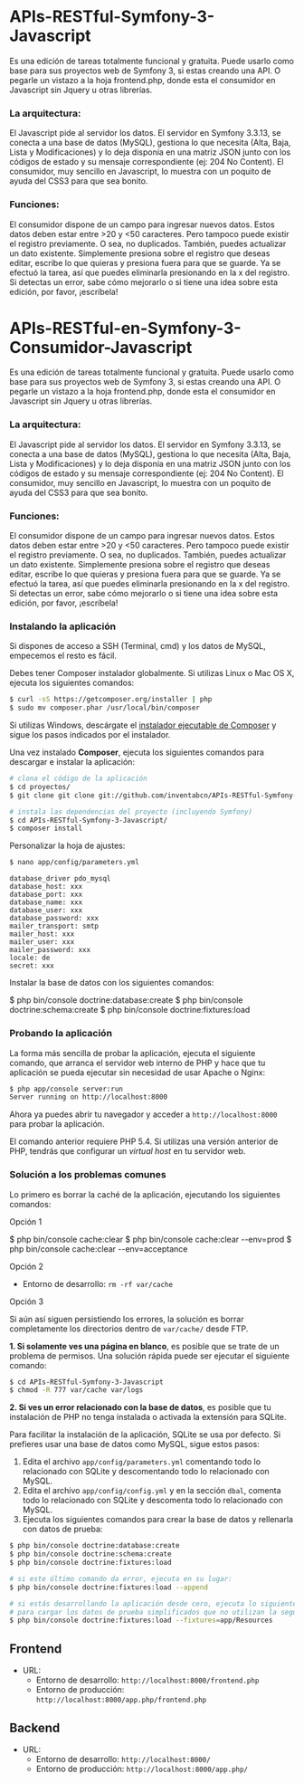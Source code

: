 # APIs-RESTful-Symfony-3-Javascript
Es una edición de tareas totalmente funcional y gratuita. Puede usarlo como base para sus proyectos web de Symfony 3, si estas creando una API. O pegarle un vistazo a la hoja frontend.php, donde esta el consumidor en Javascript sin Jquery u otras librerías.

### La arquitectura:

El Javascript pide al servidor los datos.
El servidor en Symfony 3.3.13, se conecta a una base de datos (MySQL), gestiona lo que necesita (Alta, Baja, Lista y Modificaciones) y lo deja disponía en una matriz JSON junto con los códigos de estado y su mensaje correspondiente (ej: 204 No Content).
El consumidor, muy sencillo en Javascript, lo muestra con un poquito de ayuda del CSS3 para que sea bonito.

### Funciones:

El consumidor dispone de un campo para ingresar nuevos datos. Estos datos deben estar entre >20 y <50 caracteres. Pero tampoco puede existir el registro previamente. O sea, no duplicados.
También, puedes actualizar un dato existente. Simplemente presiona sobre el registro que deseas editar, escribe lo que quieras y presiona fuera para que se guarde.
Ya se efectuó la tarea, así que puedes eliminarla presionando en la x del registro.
Si detectas un error, sabe cómo mejorarlo o si tiene una idea sobre esta edición, por favor, ¡escríbela!

# APIs-RESTful-en-Symfony-3-Consumidor-Javascript

Es una edición de tareas totalmente funcional y gratuita. Puede usarlo como base para sus proyectos web de Symfony 3, si estas creando una API. O pegarle un vistazo a la hoja frontend.php, donde esta el consumidor en Javascript sin Jquery u otras librerías.

### La arquitectura:

El Javascript pide al servidor los datos.
El servidor en Symfony 3.3.13, se conecta a una base de datos (MySQL), gestiona lo que necesita (Alta, Baja, Lista y Modificaciones) y lo deja disponía en una matriz JSON junto con los códigos de estado y su mensaje correspondiente (ej: 204 No Content).
El consumidor, muy sencillo en Javascript, lo muestra con un poquito de ayuda del CSS3 para que sea bonito.

### Funciones:

El consumidor dispone de un campo para ingresar nuevos datos. Estos datos deben estar entre >20 y <50 caracteres. Pero tampoco puede existir el registro previamente. O sea, no duplicados.
También, puedes actualizar un dato existente. Simplemente presiona sobre el registro que deseas editar, escribe lo que quieras y presiona fuera para que se guarde.
Ya se efectuó la tarea, así que puedes eliminarla presionando en la x del registro.
Si detectas un error, sabe cómo mejorarlo o si tiene una idea sobre esta edición, por favor, ¡escríbela!

### Instalando la aplicación

Si dispones de acceso a SSH (Terminal, cmd) y los datos de MySQL, empecemos el resto es fácil.

Debes tener Composer instalador globalmente. Si utilizas Linux o Mac OS X, ejecuta los siguientes comandos:

```bash
$ curl -sS https://getcomposer.org/installer | php
$ sudo mv composer.phar /usr/local/bin/composer
```

Si utilizas Windows, descárgate el [instalador ejecutable de Composer](https://getcomposer.org/download) y sigue los pasos indicados por el instalador.

Una vez instalado **Composer**, ejecuta los siguientes comandos para descargar e instalar la aplicación:

```bash
# clona el código de la aplicación
$ cd proyectos/
$ git clone git clone git://github.com/inventabcn/APIs-RESTful-Symfony-3-Javascript.git

# instala las dependencias del proyecto (incluyendo Symfony)
$ cd APIs-RESTful-Symfony-3-Javascript/
$ composer install
```

Personalizar la hoja de ajustes:

```bash
$ nano app/config/parameters.yml
```
	database_driver pdo_mysql
	database_host: xxx
	database_port: xxx
	database_name: xxx
	database_user: xxx
	database_password: xxx
	mailer_transport: smtp
	mailer_host: xxx
	mailer_user: xxx
	mailer_password: xxx
	locale: de
	secret: xxx


Instalar la base de datos con los siguientes comandos:

$ php bin/console doctrine:database:create
$ php bin/console doctrine:schema:create
$ php bin/console doctrine:fixtures:load

### Probando la aplicación

La forma más sencilla de probar la aplicación, ejecuta el siguiente comando, que arranca el servidor web interno de PHP y hace que tu aplicación se pueda ejecutar sin necesidad de usar Apache o Nginx:

```bash
$ php app/console server:run
Server running on http://localhost:8000
```

Ahora ya puedes abrir tu navegador y acceder a `http://localhost:8000` para probar la aplicación.

El comando anterior requiere PHP 5.4. Si utilizas una versión anterior de PHP, tendrás que configurar un *virtual host* en tu servidor web.

### Solución a los problemas comunes

Lo primero es borrar la caché de la aplicación, ejecutando los siguientes comandos:

Opción 1

$ php bin/console cache:clear
$ php bin/console cache:clear --env=prod
$ php bin/console cache:clear --env=acceptance

Opción 2

  * Entorno de desarrollo: `rm -rf var/cache`

Opción 3

Si aún así siguen persistiendo los errores, la solución es borrar completamente los directorios dentro de `var/cache/` desde FTP.

**1. Si solamente ves una página en blanco**, es posible que se trate de un problema de permisos. Una solución rápida puede ser ejecutar el siguiente comando:

```bash
$ cd APIs-RESTful-Symfony-3-Javascript
$ chmod -R 777 var/cache var/logs
```

**2. Si ves un error relacionado con la base de datos**, es posible que tu instalación de PHP no tenga instalada o activada la extensión para SQLite.

Para facilitar la instalación de la aplicación, SQLite se usa por defecto. Si prefieres usar una base de datos como MySQL, sigue estos pasos:

  1. Edita el archivo `app/config/parameters.yml` comentando todo lo relacionado
     con SQLite y descomentando todo lo relacionado con MySQL.
  2. Edita el archivo `app/config/config.yml` y en la sección `dbal`, comenta
     todo lo relacionado con SQLite y descomenta todo lo relacionado con MySQL.
  3. Ejecuta los siguientes comandos para crear la base de datos y rellenarla
     con datos de prueba:

```bash
$ php bin/console doctrine:database:create
$ php bin/console doctrine:schema:create
$ php bin/console doctrine:fixtures:load

# si este último comando da error, ejecuta en su lugar:
$ php bin/console doctrine:fixtures:load --append

# si estás desarrollando la aplicación desde cero, ejecuta lo siguiente
# para cargar los datos de prueba simplificados que no utilizan la seguridad
$ php bin/console doctrine:fixtures:load --fixtures=app/Resources
```

Frontend
--------

  * URL:
    * Entorno de desarrollo: `http://localhost:8000/frontend.php`
    * Entorno de producción: `http://localhost:8000/app.php/frontend.php`

Backend
-------

  * URL:
    * Entorno de desarrollo: `http://localhost:8000/`
    * Entorno de producción: `http://localhost:8000/app.php/`


